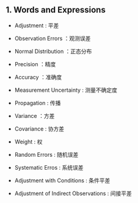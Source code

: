 
## 1. Words and Expressions

+ Adjustment : 平差
+ Observation Errors ：观测误差
+ Normal Distribution ：正态分布
+ Precision ：精度
+ Accuracy ：准确度
+ Measurement Uncertainty : 测量不确定度

+ Propagation : 传播
+ Variance ：方差
+ Covariance : 协方差
+ Weight : 权

+ Random Errors : 随机误差
+ Systematic Erros : 系统误差

+ Adjustment with Conditions : 条件平差
+ Adjustment of Indirect Observations : 间接平差






